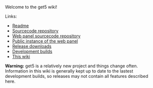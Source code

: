 Welcome to the get5 wiki!

Links:

- [Readme](https://github.com/splewis/get5/blob/master/README.md)
- [Sourcecode repository](https://github.com/splewis/get5)
- [Web panel sourcecode repository](https://github.com/splewis/get5-web)
- [Public instance of the web panel](https://get5.splewis.net)
- [Release downloads](https://github.com/splewis/get5/releases)
- [Development builds](https://ci.splewis.net/job/get5/)
- [This wiki](https://github.com/splewis/get5/wiki)

**Warning:** get5 is a relatively new project and things change often. Information in this wiki is generally kept up to date to the lastest development builds, so releases may not contain all features described here.